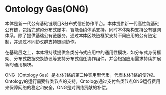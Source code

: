 # 

# Ontology Gas(ONG)

本体是新一代公有基础链项目&分布式信任协作平台。本体提供新一代高性能基础公有链，包括完整的分布式账本、智能合约体系支持。同时本体架构支持公有链网体系，除了提供基础公有链服务，通过本体区块链框架支持不同应用的公有链定制，并通过不同协议群支持链网协作。

在基础层之上，本体将持续提供各类分布式应用中的通用性模块，如分布式身份框架、分布式数据交换协议等支持分布式信任协作组件，并会根据应用需求持续扩展新的通用模块。

ONG（Ontology Gas）是本体?络的第二种实用型代币，代表本体?络的使?权。Ontology的运行需要各类节点的支持，Ontology通过支付各类节点ONG运行费用来保障网络的稳定和安全，ONG是对网络贡献的补偿。

